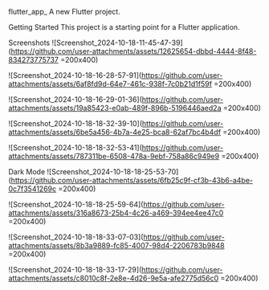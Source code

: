 flutter_app_
A new Flutter project.

Getting Started
This project is a starting point for a Flutter application.

Screenshots
![Screenshot_2024-10-18-11-45-47-39](https://github.com/user-attachments/assets/12625654-dbbd-4444-8f48-834273775737 =200x400)

![Screenshot_2024-10-18-16-28-57-91](https://github.com/user-attachments/assets/6af8fd9d-64e7-461c-938f-7c0b21d1f59f =200x400)

![Screenshot_2024-10-18-16-29-01-36](https://github.com/user-attachments/assets/19a85423-e0ab-489f-896b-5196446aed2a =200x400)

![Screenshot_2024-10-18-18-32-39-10](https://github.com/user-attachments/assets/6be5a456-4b7a-4e25-bca8-62af7bc4b4df =200x400)

![Screenshot_2024-10-18-18-32-53-41](https://github.com/user-attachments/assets/787311be-6508-478a-9ebf-758a86c949e9 =200x400)

Dark Mode
![Screenshot_2024-10-18-18-25-53-70](https://github.com/user-attachments/assets/6fb25c9f-cf3b-43b6-a4be-0c7f3541269c =200x400)

![Screenshot_2024-10-18-18-25-59-64](https://github.com/user-attachments/assets/316a8673-25b4-4c26-a469-394ee4ee47c0 =200x400)

![Screenshot_2024-10-18-18-33-07-03](https://github.com/user-attachments/assets/8b3a9889-fc85-4007-98d4-2206783b9848 =200x400)

![Screenshot_2024-10-18-18-33-17-29](https://github.com/user-attachments/assets/c8010c8f-2e8e-4d26-9e5a-afe2775d56c0 =200x400)



